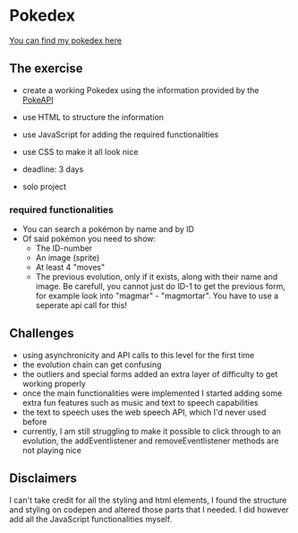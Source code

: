 # Pokedex

[You can find my pokedex here](https://sven-i-am.github.io/ajax-pokedex/)

## The exercise
* create a working Pokedex using the information provided by the [PokeAPI](https://pokeapi.co/)
* use HTML to structure the information
* use JavaScript for adding the required functionalities
* use CSS to make it all look nice

* deadline: 3 days
* solo project

### required functionalities
* You can search a pokémon by name and by ID
* Of said pokémon you need to show:
  * The ID-number
  *  An image (sprite)
  *  At least 4 "moves"
  *  The previous evolution, only if it exists, along with their name and image. Be carefull, you cannot just do ID-1 to get the previous form, for example look into "magmar" - "magmortar". You have to use a seperate api call for this!
  
## Challenges
* using asynchronicity and API calls to this level for the first time
* the evolution chain can get confusing
* the outliers and special forms added an extra layer of difficulty to get working properly
* once the main functionalities were implemented I started adding some extra fun features such as music and text to speech capabilities
* the text to speech uses the web speech API, which I'd never used before
* currently, I am still struggling to make it possible to click through to an evolution, the addEventlistener and removeEventlistener methods are not playing nice

## Disclaimers
I can't take credit for all the styling and html elements, I found the structure and styling on codepen and altered those parts that I needed.
I did however add all the JavaScript functionalities myself.